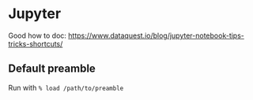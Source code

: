 # Jupyter

Good how to doc: https://www.dataquest.io/blog/jupyter-notebook-tips-tricks-shortcuts/

## Default preamble

Run with `% load /path/to/preamble`
